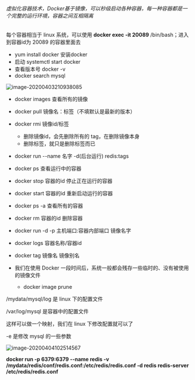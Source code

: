 ###### 虚拟化容器技术，Docker基于镜像，可以秒级启动各种容器，每一种容器都是一个完整的运行环境，容器之间互相隔离

每个容器相当于 linux 系统，可以使用 **docker exec -it 20089** /bin/bash；进入到容器id为 20089 的容器里面去

* yum install docker   安装docker
* 启动 systemctl start docker
* 查看版本号 docker -v
* docker search mysql

![image-20200403210938085](C:\Users\垫\AppData\Roaming\Typora\typora-user-images\image-20200403210938085.png)

* docker images 查看所有的镜像
* docker pull 镜像名：标签（不填默认是最新的版本）
* docker rmi 镜像id/标签 
  * 删除镜像id，会先删除所有的 tag，在删除镜像本身
  * 删除标签，就只是删除标签而已
* docker run --name 名字 -d(后台运行)  redis:tags
* docker ps      查看运行中的容器
* docker stop 容器的id     停止正在运行的容器
* docker start 容器的id    重新启动运行的容器
* docker ps -a        查看所有的容器
* docker rm 容器的id      删除容器



* docker run -d -p 主机端口:容器内部端口 镜像名字
* docker logs 容器名称/容器id
* docker tag  镜像名 镜像别名





* 我们在使用 Docker 一段时间后，系统一般都会残存一些临时的、没有被使用的镜像文件  
  *  docker image prune





/mydata/mysql/log 是 linux 下的配置文件

/var/log/mysql 是容器中的配置文件

这样可以做一个映射，我们在 linux 下修改配置就可以了

-e 是修改 mysql 的一些参数

![image-20200404102514567](C:\Users\垫\AppData\Roaming\Typora\typora-user-images\image-20200404102514567.png)

**docker run -p 6379:6379 --name redis -v /mydata/redis/conf/redis.conf:/etc/redis/redis.conf  -d redis redis-server /etc/redis/redis.conf**